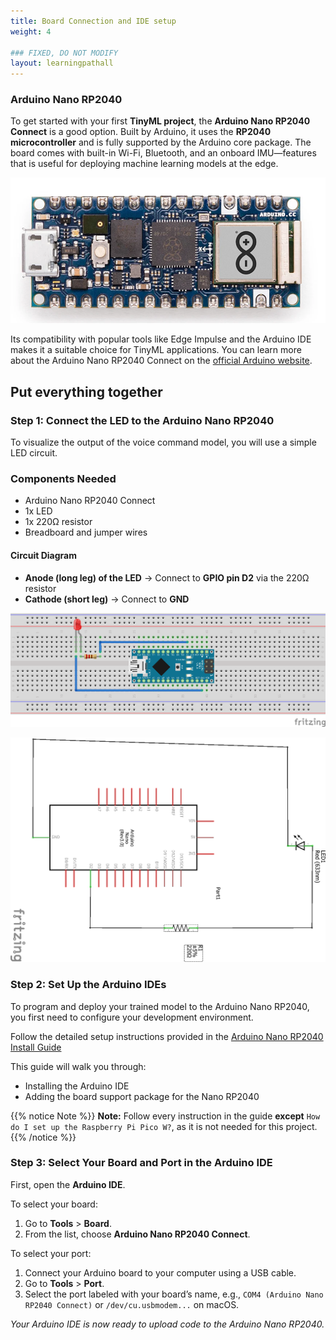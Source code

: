 ```yaml
---
title: Board Connection and IDE setup
weight: 4

### FIXED, DO NOT MODIFY
layout: learningpathall
---
```


### Arduino Nano RP2040

To get started with your first **TinyML project**, the **Arduino Nano RP2040 Connect** is a good option. Built by Arduino, it uses the **RP2040 microcontroller** and is fully supported by the Arduino core package. The board comes with built-in Wi-Fi, Bluetooth, and an onboard IMU—features that is useful for deploying machine learning models at the edge.

![example image alt-text#center](images/nano.png "Arduino Nano RP2040")

Its compatibility with popular tools like Edge Impulse and the Arduino IDE makes it a suitable choice for TinyML applications. You can learn more about the Arduino Nano RP2040 Connect on the [official Arduino website](https://store.arduino.cc/products/arduino-nano-rp2040-connect-with-headers?_gl=1*1laabar*_up*MQ..*_ga*MTk1Nzk5OTUwMS4xNzQ2NTc2NTI4*_ga_NEXN8H46L5*czE3NDY1NzY1MjUkbzEkZzEkdDE3NDY1NzY5NTkkajAkbDAkaDE1MDk0MDg0ODc.).

## Put everything together

### Step 1: Connect the LED to the Arduino Nano RP2040

To visualize the output of the voice command model, you will use a simple LED circuit.

### Components Needed

- Arduino Nano RP2040 Connect
- 1x LED
- 1x 220Ω resistor
- Breadboard and jumper wires

#### Circuit Diagram

- **Anode (long leg) of the LED** → Connect to **GPIO pin D2** via the 220Ω resistor
- **Cathode (short leg)** → Connect to **GND**

![example image alt-text#center](images/led_connection.png "Figure 14. Circuit Connection")

![example image alt-text#center](images/led_connection_schematic.png "Figure 15. Circuit Schematic Connection")

### Step 2: Set Up the Arduino IDEs

To program and deploy your trained model to the Arduino Nano RP2040, you first need to configure your development environment.

Follow the detailed setup instructions provided in the [Arduino Nano RP2040 Install Guide](https://learn.arm.com/install-guides/arduino-pico/)

This guide will walk you through:

- Installing the Arduino IDE
- Adding the board support package for the Nano RP2040

{{% notice Note %}}
**Note:** Follow every instruction in the guide **except** `How do I set up the Raspberry Pi Pico W?`, as it is not needed for this project.
{{% /notice %}}

### Step 3: Select Your Board and Port in the Arduino IDE

First, open the **Arduino IDE**.

To select your board:

1. Go to **Tools** > **Board**.
2. From the list, choose **Arduino Nano RP2040 Connect**.

To select your port:

1. Connect your Arduino board to your computer using a USB cable.
2. Go to **Tools** > **Port**.
3. Select the port labeled with your board’s name, e.g., `COM4 (Arduino Nano RP2040 Connect)` or `/dev/cu.usbmodem...` on macOS.

*Your Arduino IDE is now ready to upload code to the Arduino Nano RP2040.*
